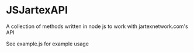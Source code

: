 # JSJartexAPI
A collection of methods written in node js to work with jartexnetwork.com's API

See example.js for example usage
